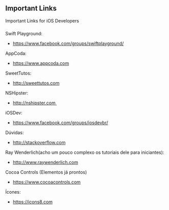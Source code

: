 ## Important Links
Important Links for iOS Developers

###


Swift Playground:
 - https://www.facebook.com/groups/swiftplayground/


AppCoda:
 - https://www.appcoda.com  

SweetTutos:
 - http://sweettutos.com


NSHipster:
 - http://nshipster.com 

iOSDev:
 - https://www.facebook.com/groups/iosdevbr/


Dúvidas:
 - http://stackoverflow.com


Ray Wenderlich(acho um pouco complexo os tutoriais dele para iniciantes):
 - http://www.raywenderlich.com


Cocoa Controls (Elementos já prontos)
 - https://www.cocoacontrols.com

Ícones:
 - https://icons8.com

